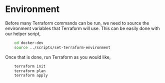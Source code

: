 # Environment
Before many Terraform commands can be run, we need to source the environment variables that Terraform will use. This can be easily done with our helper script,

``` bash
    cd docker-dev
    source ../scripts/set-terraform-environment
```

Once that is done, run Terraform as you would like,

``` sh
    terraform init
    terraform plan
    terraform apply
```
